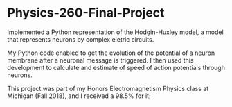 # Physics-260-Final-Project

Implemented a Python representation of the Hodgin-Huxley model, a model that represents neurons by complex eletric circuits. 

My Python code enabled to get the evolution of the potential of a neuron membrane after a neuronal message is triggered. I then used this development to calculate and estimate of speed of action potentials through neurons. 

This project was part of my Honors Electromagnetism Physics class at Michigan (Fall 2018), and I received a 98.5% for it; 
